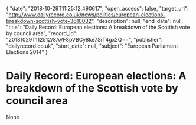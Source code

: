 {
  "date": "2018-10-29T11:25:12.490617", 
  "open_access": false, 
  "target_url": "http://www.dailyrecord.co.uk/news/politics/european-elections-breakdown-scottish-vote-3610032", 
  "description": null, 
  "end_date": null, 
  "title": "Daily Record: European elections: A breakdown of the Scottish vote by council area", 
  "record_id": "20181029T112512/8AVF8pVBCy8ke7SrT4gx2Q==", 
  "publisher": "dailyrecord.co.uk", 
  "start_date": null, 
  "subject": "European Parliament Elections 2014"
}

# Daily Record: European elections: A breakdown of the Scottish vote by council area

None